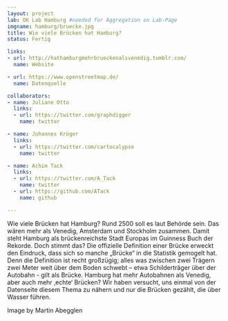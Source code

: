```yaml
---
layout: project
lab: OK Lab Hamburg #needed for Aggregation on Lab-Page
imgname: hamburg/bruecke.jpg
title: Wie viele Brücken hat Hamburg?
status: Fertig

links:
- url: http://hathamburgmehrbrueckenalsvenedig.tumblr.com/
  name: Website

- url: https://www.openstreetmap.de/
  name: Datenquelle

collaborators:
- name: Juliane Otto
  links:
  - url: https://twitter.com/graphdigger
    name: twitter

- name: Johannes Kröger
  links:
  - url: https://twitter.com/cartocalypse
    name: twitter

- name: Achim Tack
  links:
  - url: https://twitter.com/A_Tack
    name: twitter
  - url: https://github.com/ATack
    name: github

---
```


Wie viele Brücken hat Hamburg? Rund 2500 soll es laut Behörde sein. Das wären mehr als Venedig, Amsterdam und Stockholm zusammen. Damit steht Hamburg als brückenreichste Stadt Europas im Guinness Buch der Rekorde. Doch stimmt das?
Die offizielle Definition einer Brücke erweckt den Eindruck, dass sich so manche „Brücke“ in die Statistik gemogelt hat. Denn die Definition ist recht großzügig;  alles was zwischen zwei Trägern zwei Meter weit über dem Boden schwebt – etwa Schilderträger über der Autobahn  - gilt als Brücke.  Hamburg hat mehr Autobahnen als Venedig, aber auch mehr ‚echte‘ Brücken?
Wir haben versucht, uns einmal von der Datenseite diesem Thema zu nähern und nur die Brücken gezählt, die über Wasser führen.

Image by Martin Abegglen
